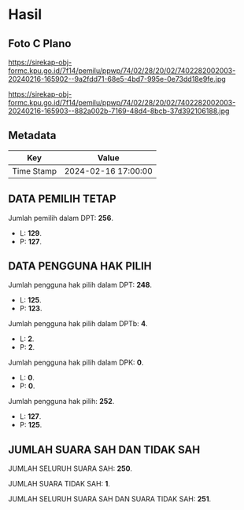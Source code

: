 # Hasil

## Foto C Plano

https://sirekap-obj-formc.kpu.go.id/7f14/pemilu/ppwp/74/02/28/20/02/7402282002003-20240216-165902--9a2fdd71-68e5-4bd7-995e-0e73dd18e9fe.jpg

https://sirekap-obj-formc.kpu.go.id/7f14/pemilu/ppwp/74/02/28/20/02/7402282002003-20240216-165903--882a002b-7169-48d4-8bcb-37d392106188.jpg


## Metadata

| Key        | Value               |
| ---------- | ------------------- |
| Time Stamp | 2024-02-16 17:00:00 |


## DATA PEMILIH TETAP

Jumlah pemilih dalam DPT: **256**.
 * L: **129**.
 * P: **127**.

## DATA PENGGUNA HAK PILIH

Jumlah pengguna hak pilih dalam DPT: **248**.
 * L: **125**.
 * P: **123**.

Jumlah pengguna hak pilih dalam DPTb: **4**.
 * L: **2**.
 * P: **2**.

Jumlah pengguna hak pilih dalam DPK: **0**.
 * L: **0**.
 * P: **0**.

Jumlah pengguna hak pilih: **252**.
 * L: **127**.
 * P: **125**.

## JUMLAH SUARA SAH DAN TIDAK SAH

JUMLAH SELURUH SUARA SAH: **250**.

JUMLAH SUARA TIDAK SAH: **1**.

JUMLAH SELURUH SUARA SAH DAN SUARA TIDAK SAH: **251**.


